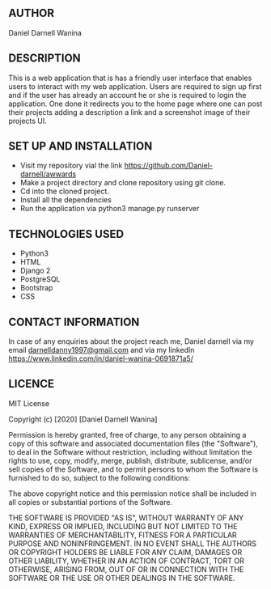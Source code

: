 ## AUTHOR
Daniel Darnell Wanina 

## DESCRIPTION
This is a web application that is has a friendly user interface that enables users to interact with my web application. Users are required to sign up first and if the user has already an account he or she is required to login the application. One done it redirects you to the home page where one can post their projects adding a description a link and a screenshot image of their projects UI.

## SET UP AND INSTALLATION
* Visit my repository vial the link https://github.com/Daniel-darnell/awwards 
* Make a project directory and clone repository using git clone.
* Cd into the cloned project.
* Install all the dependencies
* Run the application via python3 manage.py runserver

## TECHNOLOGIES USED 
* Python3
* HTML 
* Django 2
* PostgreSQL
* Bootstrap
* CSS

## CONTACT INFORMATION
In case of any enquiries about the project reach me, Daniel darnell via my email darnelldanny1997@gmail.com and via my linkedIn https://www.linkedin.com/in/daniel-wanina-0691871a5/

## LICENCE 
MIT License

Copyright (c) [2020] [Daniel Darnell Wanina]

Permission is hereby granted, free of charge, to any person obtaining a copy of this software and associated documentation files (the "Software"), to deal in the Software without restriction, including without limitation the rights to use, copy, modify, merge, publish, distribute, sublicense, and/or sell copies of the Software, and to permit persons to whom the Software is furnished to do so, subject to the following conditions:

The above copyright notice and this permission notice shall be included in all copies or substantial portions of the Software.

THE SOFTWARE IS PROVIDED "AS IS", WITHOUT WARRANTY OF ANY KIND, EXPRESS OR IMPLIED, INCLUDING BUT NOT LIMITED TO THE WARRANTIES OF MERCHANTABILITY, FITNESS FOR A PARTICULAR PURPOSE AND NONINFRINGEMENT. IN NO EVENT SHALL THE AUTHORS OR COPYRIGHT HOLDERS BE LIABLE FOR ANY CLAIM, DAMAGES OR OTHER LIABILITY, WHETHER IN AN ACTION OF CONTRACT, TORT OR OTHERWISE, ARISING FROM, OUT OF OR IN CONNECTION WITH THE SOFTWARE OR THE USE OR OTHER DEALINGS IN THE SOFTWARE.